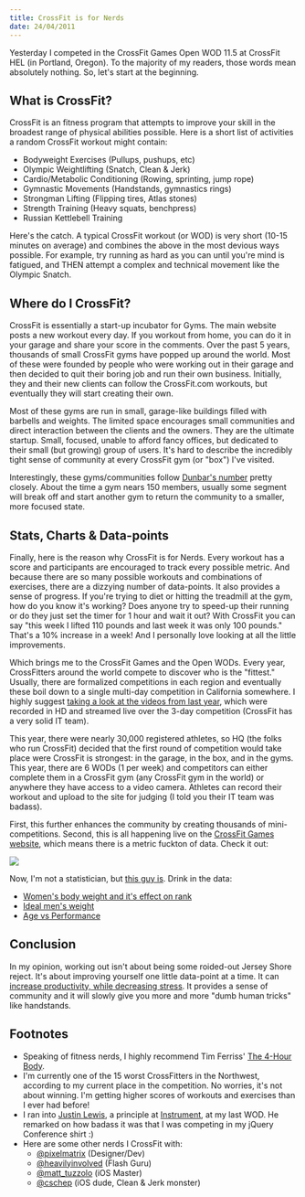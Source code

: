 ```yaml
--- 
title: CrossFit is for Nerds
date: 24/04/2011
---
```


Yesterday I competed in the CrossFit Games Open WOD 11.5 at CrossFit HEL (in Portland, Oregon). To the majority of my readers, those words mean absolutely nothing. So, let's start at the beginning.

## What is CrossFit?

CrossFit is an fitness program that attempts to improve your skill in the broadest range of physical abilities possible. Here is a short list of activities a random CrossFit workout might contain:

* Bodyweight Exercises (Pullups, pushups, etc)
* Olympic Weightlifting (Snatch, Clean & Jerk) 
* Cardio/Metabolic Conditioning (Rowing, sprinting, jump rope)
* Gymnastic Movements (Handstands, gymnastics rings)
* Strongman Lifting (Flipping tires, Atlas stones)
* Strength Training (Heavy squats, benchpress)
* Russian Kettlebell Training

Here's the catch. A typical CrossFit workout (or WOD) is very short (10-15 minutes on average) and combines the above in the most devious ways possible. For example, try running as hard as you can until you're mind is fatigued, and THEN attempt a complex and technical movement like the Olympic Snatch.

## Where do I CrossFit?

CrossFit is essentially a start-up incubator for Gyms. The main website posts a new workout every day. If you workout from home, you can do it in your garage and share your score in the comments. Over the past 5 years, thousands of small CrossFit gyms have popped up around the world. Most of these were founded by people who were working out in their garage and then decided to quit their boring job and run their own business. Initially, they and their new clients can follow the CrossFit.com workouts, but eventually they will start creating their own.

Most of these gyms are run in small, garage-like buildings filled with barbells and weights. The limited space encourages small communities and direct interaction between the clients and the owners. They are the ultimate startup. Small, focused, unable to afford fancy offices, but dedicated to their small (but growing) group of users. It's hard to describe the incredibly tight sense of community at every CrossFit gym (or "box") I've visited. 

Interestingly, these gyms/communities follow [Dunbar's number] pretty closely. About the time a gym nears 150 members, usually some segment will break off and start another gym to return the community to a smaller, more focused state.

## Stats, Charts & Data-points

Finally, here is the reason why CrossFit is for Nerds. Every workout has a score and participants are encouraged to track every possible metric. And because there are so many possible workouts and combinations of exercises, there are a dizzying number of data-points. It also provides a sense of progress. If you're trying to diet or hitting the treadmill at the gym, how do you know it's working? Does anyone try to speed-up their running or do they just set the timer for 1 hour and wait it out? With CrossFit you can say "this week I lifted 110 pounds and last week it was only 100 pounds." That's a 10% increase in a week! And I personally love looking at all the little improvements.

Which brings me to the CrossFit Games and the Open WODs. Every year, CrossFitters around the world compete to discover who is the "fittest." Usually, there are formalized competitions in each region and eventually these boil down to a single multi-day competition in California somewhere. I highly suggest [taking a look at the videos from last year], which were recorded in HD and streamed live over the 3-day competition (CrossFit has a very solid IT team).

This year, there were nearly 30,000 registered athletes, so HQ (the folks who run CrossFit) decided that the first round of competition would take place were CrossFit is strongest: in the garage, in the box, and in the gyms. This year, there are 6 WODs (1 per week) and competitors can either complete them in a CrossFit gym (any CrossFit gym in the world) or anywhere they have access to a video camera. Athletes can record their workout and upload to the site for judging (I told you their IT team was badass).

First, this further enhances the community by creating thousands of mini-competitions. Second, this is all happening live on the [CrossFit Games website], which means there is a metric fuckton of data. Check it out:

<a href="http://games.crossfit.com/content/scoreboard-men"><img src="http://src.sencha.io/-15/http://awardwinningfjords.com/images/scoreboard.jpg"></a>

Now, I'm not a statistician, but [this guy is]. Drink in the data:

* [Women's body weight and it's effect on rank]
* [Ideal men's weight]
* [Age vs Performance]

## Conclusion

In my opinion, working out isn't about being some roided-out Jersey Shore reject. It's about improving yourself one little data-point at a time. It can [increase productivity, while decreasing stress]. It provides a sense of community and it will slowly give you more and more "dumb human tricks" like handstands.

## Footnotes

* Speaking of fitness nerds, I highly recommend Tim Ferriss' [The 4-Hour Body].
* I'm currently one of the 15 worst CrossFitters in the Northwest, according to my current place in the competition. No worries, it's not about winning. I'm getting higher scores of workouts and exercises than I ever had before!
* I ran into [Justin Lewis], a principle at [Instrument], at my last WOD. He remarked on how badass it was that I was competing in my jQuery Conference shirt :)
* Here are some other nerds I CrossFit with:
  * [@pixelmatrix] (Designer/Dev)
  * [@heavilyinvolved] (Flash Guru)
  * [@matt_tuzzolo] (iOS Master)
  * [@cschep] (iOS dude, Clean & Jerk monster)
  

[Dunbar's number]: http://en.wikipedia.org/wiki/Dunbar's_number
[taking a look at the videos from last year]: http://games2010.crossfit.com/blog/videos/2010/
[CrossFit Games website]: http://games.crossfit.com/
[this guy is]: http://xfit2011.blogspot.com/
[Women's body weight and it's effect on rank]: http://xfit2011.blogspot.com/2011/04/womens-body-weight-performances-wk1-and.html
[Ideal men's weight]: http://xfit2011.blogspot.com/2011/04/ideal-crossfit-weight-for-men.html
[Age vs Performance]: http://xfit2011.blogspot.com/2011/04/age-and-crossfit-open-performance.html
[increase productivity, while decreasing stress]: http://www.uclahealth.org/body.cfm?id=502&action=detail&ref=134
[The 4-Hour Body]: http://www.fourhourbody.com/
[Justin Lewis]: https://twitter.com/#!/justin_lewis
[Instrument]: http://www.weareinstrument.com/ 
[@pixelmatrix]: https://twitter.com/#!/pixelmatrix
[@heavilyinvolved]: https://twitter.com/#!/heavilyinvolved
[@matt_tuzzolo]: https://twitter.com/#!/matt_tuzzolo
[@cschep]: https://twitter.com/#!/cschep
